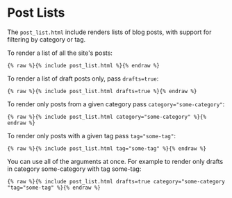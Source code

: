 Post Lists
==========

The `post_list.html` include renders lists of blog posts, with
support for filtering by category or tag.

To render a list of all the site's posts:

```liquid
{% raw %}{% include post_list.html %}{% endraw %}
```

To render a list of draft posts only, pass `drafts=true`:

```liquid
{% raw %}{% include post_list.html drafts=true %}{% endraw %}
```

To render only posts from a given category pass `category="some-category"`:

```liquid
{% raw %}{% include post_list.html category="some-category" %}{% endraw %}
```

To render only posts with a given tag pass `tag="some-tag"`:

```liquid
{% raw %}{% include post_list.html tag="some-tag" %}{% endraw %}
```

You can use all of the arguments at once. For example to render only drafts in
category some-category with tag some-tag:

```liquid
{% raw %}{% include post_list.html drafts=true category="some-category "tag="some-tag" %}{% endraw %}
```
